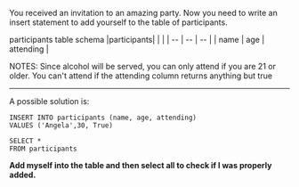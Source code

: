 You received an invitation to an amazing party. Now you need to write an insert statement to 
add yourself to the table of participants.

participants table schema
|participants| | |
| -- | -- | -- |
| name | age | attending |


NOTES:
Since alcohol will be served, you can only attend if you are 21 or older.
You can't attend if the attending column returns anything but true

***

A possible solution is:

```
INSERT INTO participants (name, age, attending)
VALUES ('Angela',30, True)

SELECT *
FROM participants
```

**Add myself into the table and then select all to check if I was properly added.**